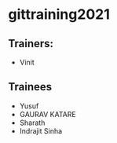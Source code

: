 # gittraining2021

## Trainers:

- Vinit

## Trainees
- Yusuf
- GAURAV KATARE
- Sharath
- Indrajit Sinha
